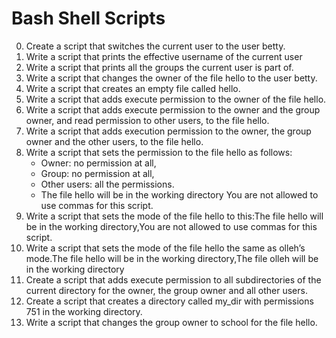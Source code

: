 # Bash Shell Scripts

0. Create a script that switches the current user to the user betty.
1. Write a script that prints the effective username of the current user
2. Write a script that prints all the groups the current user is part of.
3. Write a script that changes the owner of the file hello to the user betty.
4. Write a script that creates an empty file called hello.
5. Write a script that adds execute permission to the owner of the file hello.
6. Write a script that adds execute permission to the owner and the group owner, and read permission to other users, to the file hello.
7. Write a script that adds execution permission to the owner, the group owner and the other users, to the file hello.
8. Write a script that sets the permission to the file hello as follows:
	- Owner: no permission at all,
	- Group: no permission at all,
	- Other users: all the permissions.
	- The file hello will be in the working directory You are not allowed to use commas for this script.
9. Write a script that sets the mode of the file hello to this:The file hello will be in the working directory,You are not allowed to use commas for this script.
10. Write a script that sets the mode of the file hello the same as olleh’s mode.The file hello will be in the working directory,The file olleh will be in the working directory
11. Create a script that adds execute permission to all subdirectories of the current directory for the owner, the group owner and all other users.
12. Create a script that creates a directory called my_dir with permissions 751 in the working directory.
13. Write a script that changes the group owner to school for the file hello.
